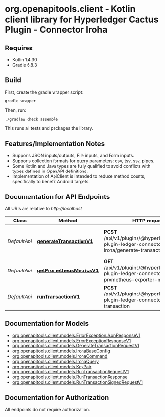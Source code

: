 # org.openapitools.client - Kotlin client library for Hyperledger Cactus Plugin - Connector Iroha

## Requires

* Kotlin 1.4.30
* Gradle 6.8.3

## Build

First, create the gradle wrapper script:

```
gradle wrapper
```

Then, run:

```
./gradlew check assemble
```

This runs all tests and packages the library.

## Features/Implementation Notes

* Supports JSON inputs/outputs, File inputs, and Form inputs.
* Supports collection formats for query parameters: csv, tsv, ssv, pipes.
* Some Kotlin and Java types are fully qualified to avoid conflicts with types defined in OpenAPI definitions.
* Implementation of ApiClient is intended to reduce method counts, specifically to benefit Android targets.

<a name="documentation-for-api-endpoints"></a>
## Documentation for API Endpoints

All URIs are relative to *http://localhost*

Class | Method | HTTP request | Description
------------ | ------------- | ------------- | -------------
*DefaultApi* | [**generateTransactionV1**](docs/DefaultApi.md#generatetransactionv1) | **POST** /api/v1/plugins/@hyperledger/cactus-plugin-ledger-connector-iroha/generate-transaction | Generate transaction that can be signed locally.
*DefaultApi* | [**getPrometheusMetricsV1**](docs/DefaultApi.md#getprometheusmetricsv1) | **GET** /api/v1/plugins/@hyperledger/cactus-plugin-ledger-connector-iroha/get-prometheus-exporter-metrics | Get the Prometheus Metrics
*DefaultApi* | [**runTransactionV1**](docs/DefaultApi.md#runtransactionv1) | **POST** /api/v1/plugins/@hyperledger/cactus-plugin-ledger-connector-iroha/run-transaction | Executes a transaction on a Iroha ledger


<a name="documentation-for-models"></a>
## Documentation for Models

 - [org.openapitools.client.models.ErrorExceptionJsonResponseV1](docs/ErrorExceptionJsonResponseV1.md)
 - [org.openapitools.client.models.ErrorExceptionResponseV1](docs/ErrorExceptionResponseV1.md)
 - [org.openapitools.client.models.GenerateTransactionRequestV1](docs/GenerateTransactionRequestV1.md)
 - [org.openapitools.client.models.IrohaBaseConfig](docs/IrohaBaseConfig.md)
 - [org.openapitools.client.models.IrohaCommand](docs/IrohaCommand.md)
 - [org.openapitools.client.models.IrohaQuery](docs/IrohaQuery.md)
 - [org.openapitools.client.models.KeyPair](docs/KeyPair.md)
 - [org.openapitools.client.models.RunTransactionRequestV1](docs/RunTransactionRequestV1.md)
 - [org.openapitools.client.models.RunTransactionResponse](docs/RunTransactionResponse.md)
 - [org.openapitools.client.models.RunTransactionSignedRequestV1](docs/RunTransactionSignedRequestV1.md)


<a name="documentation-for-authorization"></a>
## Documentation for Authorization

All endpoints do not require authorization.
